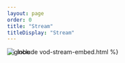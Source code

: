 ```yaml
---
layout: page
order: 0
title: "Stream"
titleDisplay: "Stream"
---
```


<style type="text/css">
  #globe {
    position: fixed;
    z-index: 100
  }
</style>

<script type="text/javascript">
  let topPos = 100;
  let lastTopPos = 95;
  let leftPos = 100;
  let lastLeftPos = 95;

  const animateTop = () => {
    if (topPos > window.innerHeight || topPos < 0) {
      const temp = lastTopPos;
      lastTopPos = topPos;
      topPos = temp;
    } else if (lastTopPos > topPos) {
      lastTopPos = topPos;
      topPos -= 5;
    } else {
      lastTopPos = topPos;
      topPos += 5;
    }
  }

  const animateLeft = () => {
    if (leftPos > window.innerWidth - 50 || leftPos < -50) {
      const temp = lastLeftPos;
      lastLeftPos = leftPos;
      leftPos = temp;
    } else if (lastLeftPos > leftPos) {
      lastLeftPos = leftPos
      leftPos -= 5;
    } else {
      lastLeftPos = leftPos
      leftPos += 5;
    }
  }

  const bounce = () => {
    setTimeout(() => {
      const globe = document.getElementById("globe");
      globe.style.top = `${topPos}px`;
      globe.style.left = `${leftPos}px`;
      animateTop();
      animateLeft();
      bounce();
    }, 10);
  }

  bounce();
</script>

<img src="/images/yami-ichi/globe.gif" alt="globe" id="globe" />

{% include vod-stream-embed.html %}
